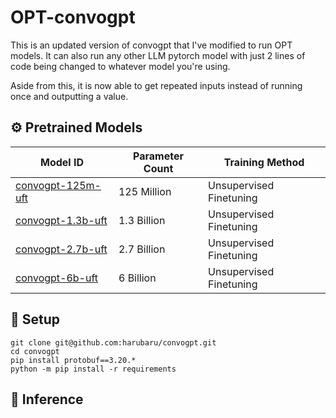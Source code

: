 # OPT-convogpt
This is an updated version of convogpt that I've modified to run OPT models. It can also run any other LLM pytorch model with just 2 lines of code being changed to whatever model you're using.

Aside from this, it is now able to get repeated inputs instead of running once and outputting a value.

## ⚙️ Pretrained Models
| Model ID   | Parameter Count | Training Method |
|------------|-----------------|-----------------|
| [convogpt-125m-uft](https://huggingface.co/hakurei/convogpt/tree/main/125m-uft) | 125 Million | Unsupervised Finetuning |
| [convogpt-1.3b-uft](https://huggingface.co/hakurei/convogpt/tree/main/1.3b-uft) | 1.3 Billion | Unsupervised Finetuning |
| [convogpt-2.7b-uft](https://huggingface.co/hakurei/convogpt/tree/main/2.7b-uft) | 2.7 Billion | Unsupervised Finetuning |
| [convogpt-6b-uft](https://huggingface.co/hakurei/convogpt/tree/main/6b-uft)     | 6 Billion   | Unsupervised Finetuning |

## 🔑 Setup

```shell
git clone git@github.com:harubaru/convogpt.git
cd convogpt
pip install protobuf==3.20.*
python -m pip install -r requirements
```

## 🤖 Inference
```python
```
